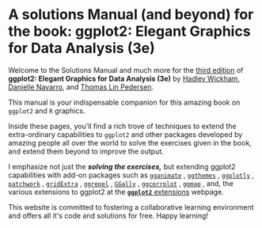 # A solutions Manual (and beyond) for the book: ggplot2: Elegant Graphics for Data Analysis (3e)

Welcome to the Solutions Manual and much more for the [third edition](https://ggplot2-book.org/ "ggplot2 Book (3rd Edition)") of **ggplot2: Elegant Graphics for Data Analysis (3e)** by [Hadley Wickham](https://hadley.nz/), [Danielle Navarro](https://djnavarro.net/), and [Thomas Lin Pedersen](https://www.data-imaginist.com/).

This manual is your indispensable companion for this amazing book on `ggplot2` and `R` graphics.

Inside these pages, you'll find a rich trove of techniques to extend the extra-ordinary capabilities to `ggplot2` and other packages developed by amazing people all over the world to solve the exercises given in the book, and extend them beyond to improve the output.

I emphasize not just the ***solving the exercises,*** but extending ggplot2 capabilities with add-on packages such as [`gganimate`](https://gganimate.com/) , [`ggthemes`](https://yutannihilation.github.io/allYourFigureAreBelongToUs/ggthemes/) , [`ggplotly`](https://plotly.com/ggplot2/) , [`patchwork`](https://patchwork.data-imaginist.com/) , [`gridExtra`](https://cran.r-project.org/web/packages/gridExtra/index.html) , [`ggrepel`](https://cran.r-project.org/web/packages/ggrepel/vignettes/ggrepel.html) , [`GGally`](https://cran.r-project.org/web/packages/GGally/index.html#:~:text='GGally'%20extends%20'ggplot2',several%20functions%20to%20plot%20networks.) , [`ggcorrplot`](https://cran.r-project.org/web/packages/ggcorrplot/readme/README.html) , [`ggmap`](https://cran.r-project.org/web/packages/ggmap/readme/README.html) , and, the various extensions to ggplot2 at the [**`ggplot2`** extensions](https://exts.ggplot2.tidyverse.org/) webpage.

This website is committed to fostering a collaborative learning environment and offers all it's code and solutions for free. Happy learning!
